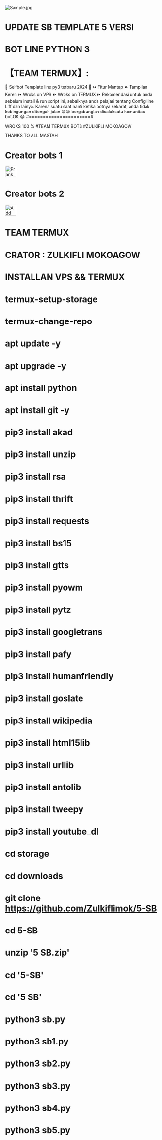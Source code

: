 <img alt="Sample.jpg" src= "https://i.ibb.co/QNFxN8N/1652366614290.jpg">
<p>

# UPDATE SB TEMPLATE 5 VERSI 

# BOT LINE PYTHON 3

# 【TEAM TERMUX】:

🔘 Selfbot Template line py3 terbaru 2024 🔘 ⏩ Fitur Mantap ⏩ Tampilan Keren ⏩ Wroks on VPS ⏩ Wroks on TERMUX ⏩ Rekomendasi untuk anda sebelum install & run script ini, sebaiknya anda pelajari tentang Config,line Liff dan lainya.
Karena suatu saat nanti ketika botnya sekarat, anda tidak kebingungan ditengah jalan 😄😀 bergabunglah disalahsatu komunitas bot.OK 😂 #======================#

WROKS 100 %
#TEAM TERMUX BOTS #ZULKIFLI MOKOAGOW

THANKS TO ALL MASTAH

# Creator bots 1
<a href="https://line.me/R/ti/p/~zul.1.02"><img height="36" border="0" alt="PrankBots" src="https://scdn.line-apps.com/n/line_add_friends/btn/en.png"></a>
# Creator bots 2
<a href="https://line.me/R/ti/p/~@936qdoju"><img height="36" border="0" alt="Add Friend" src="https://scdn.line-apps.com/n/line_add_friends/btn/en.png"></a>

# TEAM TERMUX

# CRATOR : ZULKIFLI MOKOAGOW

# INSTALLAN VPS && TERMUX

# termux-setup-storage

# termux-change-repo

# apt update -y

# apt upgrade -y

# apt install python

# apt install git -y

# pip3 install akad

# pip3 install unzip

# pip3 install rsa

# pip3 install thrift

# pip3 install requests

# pip3 install bs15

# pip3 install gtts

# pip3 install pyowm

# pip3 install pytz

# pip3 install googletrans

# pip3 install pafy

# pip3 install humanfriendly

# pip3 install goslate

# pip3 install wikipedia

# pip3 install html15lib

# pip3 install urllib

# pip3 install antolib

# pip3 install tweepy

# pip3 install youtube_dl

# cd storage

# cd downloads

# git clone https://github.com/Zulkiflimok/5-SB

# cd 5-SB

# unzip '5 SB.zip'

# cd '5-SB'

# cd '5 SB'

# python3 sb.py
# python3 sb1.py
# python3 sb2.py
# python3 sb3.py
# python3 sb4.py
# python3 sb5.py

